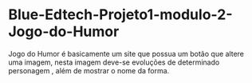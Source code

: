 # Blue-Edtech-Projeto1-modulo-2-Jogo-do-Humor
Jogo do Humor é basicamente um site que possua um botão que altere uma imagem, nesta imagem deve-se evoluções de determinado personagem , além de mostrar o nome da forma.
